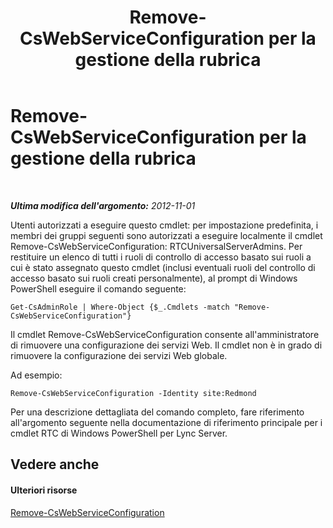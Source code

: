 ﻿---
title: Remove-CsWebServiceConfiguration per la gestione della rubrica
TOCTitle: Remove-CsWebServiceConfiguration per la gestione della rubrica
ms:assetid: 91947cad-5cdd-41b9-83e1-650703c55879
ms:mtpsurl: https://technet.microsoft.com/it-it/library/Gg429713(v=OCS.15)
ms:contentKeyID: 49301329
ms.date: 08/24/2015
mtps_version: v=OCS.15
ms.translationtype: HT
---

# Remove-CsWebServiceConfiguration per la gestione della rubrica

 

_**Ultima modifica dell'argomento:** 2012-11-01_

Utenti autorizzati a eseguire questo cmdlet: per impostazione predefinita, i membri dei gruppi seguenti sono autorizzati a eseguire localmente il cmdlet Remove-CsWebServiceConfiguration: RTCUniversalServerAdmins. Per restituire un elenco di tutti i ruoli di controllo di accesso basato sui ruoli a cui è stato assegnato questo cmdlet (inclusi eventuali ruoli del controllo di accesso basato sui ruoli creati personalmente), al prompt di Windows PowerShell eseguire il comando seguente:

    Get-CsAdminRole | Where-Object {$_.Cmdlets -match "Remove-CsWebServiceConfiguration"}

Il cmdlet Remove-CsWebServiceConfiguration consente all'amministratore di rimuovere una configurazione dei servizi Web. Il cmdlet non è in grado di rimuovere la configurazione dei servizi Web globale.

Ad esempio:

    Remove-CsWebServiceConfiguration -Identity site:Redmond

Per una descrizione dettagliata del comando completo, fare riferimento all'argomento seguente nella documentazione di riferimento principale per i cmdlet RTC di Windows PowerShell per Lync Server.

## Vedere anche

#### Ulteriori risorse

[Remove-CsWebServiceConfiguration](remove-cswebserviceconfiguration.md)

